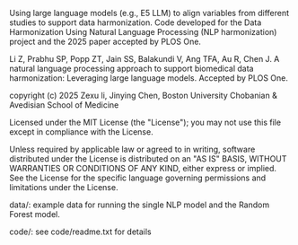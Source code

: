 Using large language models (e.g., E5 LLM) to align variables from different studies to support data harmonization. 
Code developed for the Data Harmonization Using Natural Language Processing (NLP harmonization) project and 
the 2025 paper accepted by PLOS One. 

Li Z, Prabhu SP, Popp ZT, Jain SS, Balakundi V, Ang TFA, Au R, Chen J. A natural language processing approach to support biomedical data harmonization: Leveraging large language models. Accepted by PLOS One.


copyright (c) 2025 Zexu li, Jinying Chen, Boston University Chobanian & Avedisian School of Medicine

Licensed under the MIT License (the "License"); you may not use this file except in compliance with the License.

Unless required by applicable law or agreed to in writing, software distributed under the License is distributed on an "AS IS" BASIS, WITHOUT WARRANTIES OR CONDITIONS OF ANY KIND, either express or implied. See the License for the specific language governing permissions and limitations under the License.

data/: example data for running the single NLP model and the Random Forest model.

code/: see code/readme.txt for details
